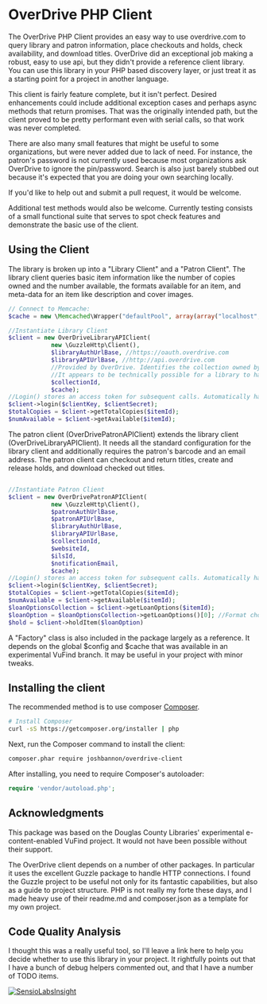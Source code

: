 OverDrive PHP Client
=======================

The OverDrive PHP Client provides an easy way to use overdrive.com to query library and patron information, place checkouts and holds, check availability, and download titles. OverDrive did an exceptional job making a robust, easy to use api, but they didn't provide a reference client library. You can use this library in your PHP based discovery layer, or just treat it as a starting point for a project in another language.

This client is fairly feature complete, but it isn't perfect. Desired enhancements could include additional exception cases and perhaps async methods that return promises. That was the originally intended path, but the client proved to be pretty performant even with serial calls, so that work was never completed. 

There are also many small features that might be useful to some organizations, but were never added due to lack of need. For instance, the patron's password is not currently used because most organizations ask OverDrive to ignore the pin/password. Search is also just barely stubbed out because it's expected that you are doing your own searching locally. 

If you'd like to help out and submit a pull request, it would be welcome. 

Additional test methods would also be welcome. Currently testing consists of a small functional suite that serves to spot check features and demonstrate the basic use of the client.

## Using the Client
The library is broken up into a "Library Client" and a "Patron Client". The library client queries basic item information like the number of copies owned and the number available, the formats available for an item, and meta-data for an item like description and cover images.
```php
// Connect to Memcache:
$cache = new \Memcached\Wrapper("defaultPool", array(array("localhost", 11211)));

//Instantiate Library Client            
$client = new OverDriveLibraryAPIClient(
            new \GuzzleHttp\Client(),
            $libraryAuthUrlBase, //https://oauth.overdrive.com
            $libraryAPIUrlBase, //http://api.overdrive.com
            //Provided by OverDrive. Identifies the collection owned by the library. 
            //It appears to be technically possible for a library to have more than one collection with OverDrive.
            $collectionId, 
            $cache);
//Login() stores an access token for subsequent calls. Automatically handles timeout.
$client->login($clientKey, $clientSecret);
$totalCopies = $client->getTotalCopies($itemId);
$numAvailable = $client->getAvailable($itemId);
```

The patron client (OverDrivePatronAPIClient) extends the library client (OverDriveLibraryAPIClient). It needs all the standard configuration for the library client and additionally requires the patron's barcode and an email address. The patron client can checkout and return titles, create and release holds, and download checked out titles.

```php

//Instantiate Patron Client            
$client = new OverDrivePatronAPIClient(
            new \GuzzleHttp\Client(),
            $patronAuthUrlBase,
            $patronAPIUrlBase,
            $libraryAuthUrlBase,
            $libraryAPIUrlBase,
            $collectionId,
            $websiteId,
            $ilsId,
            $notificationEmail,
            $cache);
//Login() stores an access token for subsequent calls. Automatically handles timeout.
$client->login($clientKey, $clientSecret);
$totalCopies = $client->getTotalCopies($itemId);
$numAvailable = $client->getAvailable($itemId);
$loanOptionsCollection = $client->getLoanOptions($itemId);
$loanOption = $loanOptionsCollection->getLoanOptions()[0]; //Format choice is unimportant for holds. Just take the first
$hold = $client->holdItem($loanOption)
```

A "Factory" class is also included in the package largely as a reference. It depends on the global $config and $cache that was available in an experimental VuFind branch. It may be useful in your project with minor tweaks.

## Installing the client

The recommended method is to use composer
[Composer](http://getcomposer.org). 

```bash
# Install Composer
curl -sS https://getcomposer.org/installer | php
```

Next, run the Composer command to install the client:

```bash
composer.phar require joshbannon/overdrive-client
```

After installing, you need to require Composer's autoloader:

```php
require 'vendor/autoload.php';
```

## Acknowledgments
This package was based on the Douglas County Libraries' experimental e-content-enabled VuFind project. It would not have been possible without their support.

The OverDrive client depends on a number of other packages. In particular it uses the excellent Guzzle package to handle HTTP connections. I found the Guzzle project to be useful not only for its fantastic capabilities, but also as a guide to project structure. PHP is not really my forte these days, and I made heavy use of their readme.md and composer.json as a template for my own project.

## Code Quality Analysis
I thought this was a really useful tool, so I'll leave a link here to help you decide whether to use this library in your project. It rightfully points out that I have a bunch of debug helpers commented out, and that I have a number of TODO items.

[![SensioLabsInsight](https://insight.sensiolabs.com/projects/db29c25a-3267-4c29-9637-3a3e0aefb421/mini.png)](https://insight.sensiolabs.com/projects/db29c25a-3267-4c29-9637-3a3e0aefb421)
